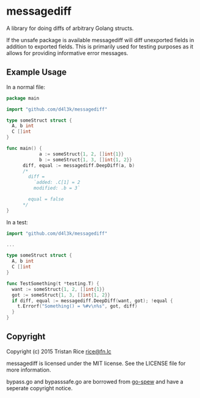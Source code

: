 # messagediff
A library for doing diffs of arbitrary Golang structs.

If the unsafe package is available messagediff will diff unexported fields in
addition to exported fields. This is primarily used for testing purposes as it
allows for providing informative error messages.


## Example Usage
In a normal file:
```go
package main

import "github.com/d4l3k/messagediff"

type someStruct struct {
  A, b int
  C []int
}

func main() {
			a := someStruct{1, 2, []int{1}}
			b := someStruct{1, 3, []int{1, 2}}
      diff, equal := messagediff.DeepDiff(a, b)
      /*
        diff =
          `added: .C[1] = 2
          modified: .b = 3`

        equal = false
      */
}

```
In a test:
```go
import "github.com/d4l3k/messagediff"

...

type someStruct struct {
  A, b int
  C []int
}

func TestSomething(t *testing.T) {
  want := someStruct{1, 2, []int{1}}
  got := someStruct{1, 3, []int{1, 2}}
  if diff, equal := messagediff.DeepDiff(want, got); !equal {
    t.Errorf("Something() = %#v\n%s", got, diff)
  }
}
```

## Copyright
Copyright (c) 2015 Tristan Rice <rice@fn.lc>

messagediff is licensed under the MIT license. See the LICENSE file for more information.

bypass.go and bypasssafe.go are borrowed from
[go-spew](https://github.com/davecgh/go-spew) and have a seperate copyright
notice.
